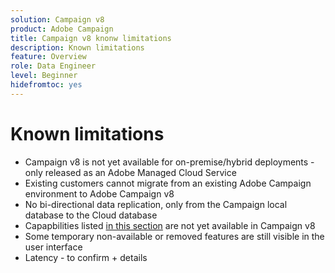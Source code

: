 ```yaml
---
solution: Campaign v8
product: Adobe Campaign
title: Campaign v8 knonw limitations
description: Known limitations
feature: Overview
role: Data Engineer
level: Beginner
hidefromtoc: yes
---
```

# Known limitations

* Campaign v8 is not yet available for on-premise/hybrid deployments - only released as an Adobe Managed Cloud Service
* Existing customers cannot migrate from an existing Adobe Campaign environment to Adobe Campaign v8
* No bi-directional data replication, only from the Campaign local database to the Cloud database
* Capapbilities listed [in this section](capability-matrix.md#gs-unavailable-features) are not yet available in Campaign v8
* Some temporary non-available or removed features are still visible in the user interface
* Latency - to confirm + details


